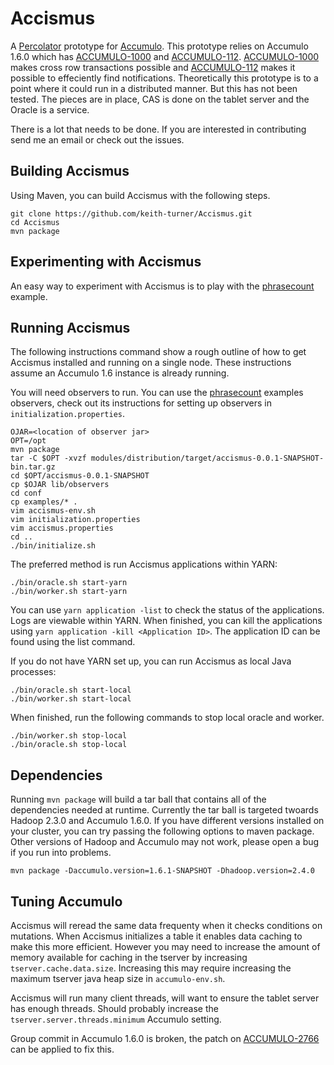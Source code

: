 Accismus
========

A [Percolator][2] prototype  for [Accumulo][1].  This prototype relies on 
Accumulo 1.6.0 which has [ACCUMULO-1000][3] and [ACCUMULO-112][5].
[ACCUMULO-1000][3] makes cross row transactions possible and  [ACCUMULO-112][5]
makes it possible to effeciently find notifications.  Theoretically this
prototype is to a point where it could run in a distributed manner.  But this
has not been tested.  The pieces are in place, CAS is done on the tablet server
and the Oracle is a service.  

There is a lot that needs to be done.  If you are interested in contributing
send me an email or check out the issues.


Building Accismus
-----------------

Using Maven, you can build Accismus with the following steps.

```
git clone https://github.com/keith-turner/Accismus.git
cd Accismus
mvn package
```

Experimenting with Accismus
---------------------------

An easy way to experiment with Accismus is to play with the [phrasecount][7] example.

Running Accismus
----------------

The following instructions command show a rough outline of how to get Accismus
installed and running on a single node.  These instructions assume an Accumulo
1.6 instance is already running.

You will need observers to run.  You can use the [phrasecount][7] examples
observers, check out its instructions for setting up observers in
`initialization.properties`.

```
OJAR=<location of observer jar>
OPT=/opt
mvn package 
tar -C $OPT -xvzf modules/distribution/target/accismus-0.0.1-SNAPSHOT-bin.tar.gz
cd $OPT/accismus-0.0.1-SNAPSHOT
cp $OJAR lib/observers
cd conf
cp examples/* .
vim accismus-env.sh
vim initialization.properties
vim accismus.properties
cd ..
./bin/initialize.sh
```

The preferred method is run Accismus applications within YARN:

```
./bin/oracle.sh start-yarn
./bin/worker.sh start-yarn
```

You can use `yarn application -list` to check the status of the applications. 
Logs are viewable within YARN.  When finished, you can kill the applications
using `yarn application -kill <Application ID>`.  The application ID can be
found using the list command.

If you do not have YARN set up, you can run Accismus as local Java processes:
```
./bin/oracle.sh start-local
./bin/worker.sh start-local
```
When finished, run the following commands to stop local oracle and worker.
```
./bin/worker.sh stop-local
./bin/oracle.sh stop-local
```

Dependencies
------------

Running `mvn package` will build a tar ball that contains all of the
dependencies needed at runtime.  Currently the tar ball is targeted twoards
Hadoop 2.3.0 and Accumulo 1.6.0.  If you have different versions installed on
your cluster, you can try passing the following options to maven package.
Other versions of Hadoop and Accumulo may not work, please open a bug if you
run into problems.

```
mvn package -Daccumulo.version=1.6.1-SNAPSHOT -Dhadoop.version=2.4.0
```  

Tuning Accumulo
---------------

Accismus will reread the same data frequenty when it checks conditions on
mutations.   When Accismus initializes a table it enables data caching to make
this more efficient.  However you may need to increase the amount of memory
available for caching in the tserver by increasing `tserver.cache.data.size`.
Increasing this may require increasing the maximum tserver java heap size in
`accumulo-env.sh`.  

Accismus will run many client threads, will want to ensure the tablet server
has enough threads.  Should probably increase the
`tserver.server.threads.minimum` Accumulo setting.

Group commit in Accumulo 1.6.0 is broken, the patch on [ACCUMULO-2766][8] can
be applied to fix this.  


[1]: http://accumulo.apache.org
[2]: http://research.google.com/pubs/pub36726.html
[3]: https://issues.apache.org/jira/browse/ACCUMULO-1000
[5]: https://issues.apache.org/jira/browse/ACCUMULO-112
[7]: https://github.com/keith-turner/phrasecount
[8]: https://issues.apache.org/jira/browse/ACCUMULO-2766

